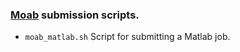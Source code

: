 ### [Moab](http://www.adaptivecomputing.com/) submission scripts.

 - `moab_matlab.sh` Script for submitting a Matlab job.
